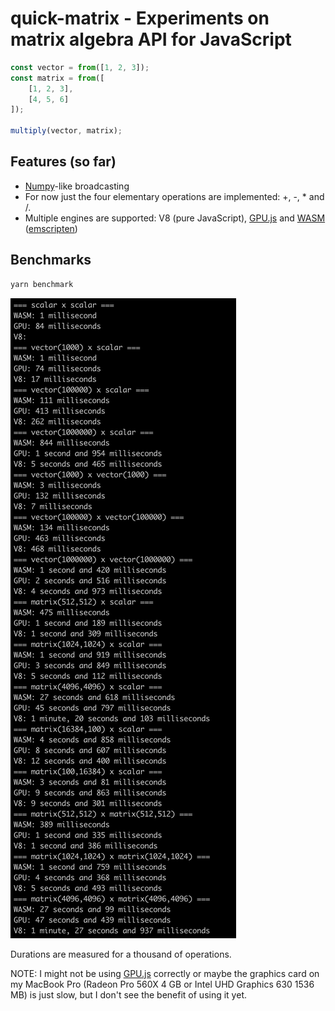 # quick-matrix - Experiments on matrix algebra API for JavaScript

```ts
const vector = from([1, 2, 3]);
const matrix = from([
    [1, 2, 3],
    [4, 5, 6]
]);

multiply(vector, matrix);
```

## Features (so far)
- [Numpy](https://numpy.org/)-like broadcasting
- For now just the four elementary operations are implemented: +, -, * and /.
- Multiple engines are supported: V8 (pure JavaScript), [GPU.js](https://gpu.rocks/) and [WASM](https://webassembly.org/) ([emscripten](https://emscripten.org/))

## Benchmarks

```sh
yarn benchmark
```

![](https://github.com/brunobasto/quick-matrix/blob/master/assets/benchmarks.png?raw=true)

Durations are measured for a thousand of operations.

NOTE: I might not be using [GPU.js](https://gpu.rocks/) correctly or maybe the graphics card on my MacBook Pro (Radeon Pro 560X 4 GB or Intel UHD Graphics 630 1536 MB) is just slow, but I don't see the benefit of using it yet.

